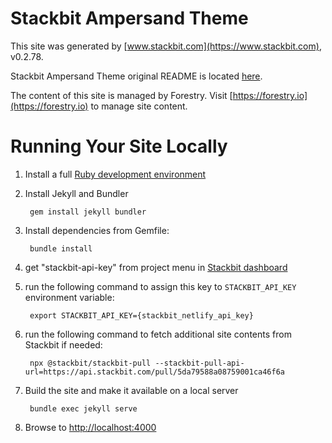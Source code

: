# Stackbit Ampersand Theme

This site was generated by [www.stackbit.com](https://www.stackbit.com), v0.2.78.

Stackbit Ampersand Theme original README is located [here](./README.theme.md).

The content of this site is managed by Forestry. Visit [https://forestry.io](https://forestry.io) to manage site content.

# Running Your Site Locally

1. Install a full [Ruby development environment](https://jekyllrb.com/docs/installation/)

1. Install Jekyll and Bundler

        gem install jekyll bundler

1. Install dependencies from Gemfile:

        bundle install

1. get "stackbit-api-key" from project menu in [Stackbit dashboard](https://app.stackbit.com/dashboard)

1. run the following command to assign this key to `STACKBIT_API_KEY` environment variable:

        export STACKBIT_API_KEY={stackbit_netlify_api_key}

1. run the following command to fetch additional site contents from Stackbit if needed:

        npx @stackbit/stackbit-pull --stackbit-pull-api-url=https://api.stackbit.com/pull/5da79588a08759001ca46f6a

1. Build the site and make it available on a local server

        bundle exec jekyll serve

1. Browse to [http://localhost:4000](http://localhost:4000)
